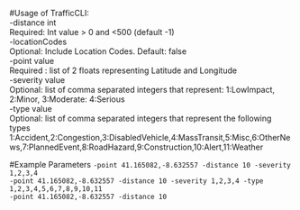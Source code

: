 #Usage of TrafficCLI:  
-distance int  
   Required: Int value > 0 and <500 (default -1)    
-locationCodes  
  Optional: Include Location Codes. Default: false  
-point value  
  Required : list of 2 floats representing Latitude and Longitude  
-severity value  
  Optional: list of comma separated integers that represent: 1:LowImpact, 2:Minor, 3:Moderate: 4:Serious  
-type value  
  Optional: list of comma separated integers that represent the following types 1:Accident,2:Congestion,3:DisabledVehicle,4:MassTransit,5:Misc,6:OtherNews,7:PlannedEvent,8:RoadHazard,9:Construction,10:Alert,11:Weather  


#Example Parameters
``-point 41.165082,-8.632557 -distance 10 -severity 1,2,3,4``  
``-point 41.165082,-8.632557 -distance 10 -severity 1,2,3,4 -type 1,2,3,4,5,6,7,8,9,10,11``  
``-point 41.165082,-8.632557 -distance 10 ``  

